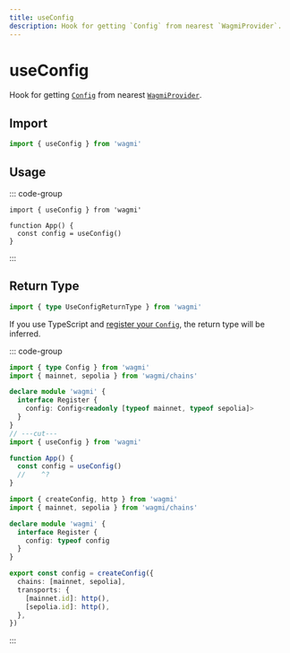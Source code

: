 ```yaml
---
title: useConfig
description: Hook for getting `Config` from nearest `WagmiProvider`.
---
```


# useConfig

Hook for getting [`Config`](/react/api/createConfig#config) from nearest [`WagmiProvider`](/react/WagmiProvider).

## Import

```ts
import { useConfig } from 'wagmi'
```

## Usage

::: code-group
```tsx [index.tsx]
import { useConfig } from 'wagmi'

function App() {
  const config = useConfig()
}
```

:::

## Return Type

```ts
import { type UseConfigReturnType } from 'wagmi'
```

If you use TypeScript and [register your `Config`](/react/typescript#register-config), the return type will be inferred.

::: code-group
```ts twoslash [index.tsx]
import { type Config } from 'wagmi'
import { mainnet, sepolia } from 'wagmi/chains'

declare module 'wagmi' {
  interface Register {
    config: Config<readonly [typeof mainnet, typeof sepolia]>
  }
}
// ---cut---
import { useConfig } from 'wagmi'

function App() {
  const config = useConfig()
  //    ^?
}
```

```ts [config.ts]
import { createConfig, http } from 'wagmi'
import { mainnet, sepolia } from 'wagmi/chains'

declare module 'wagmi' {
  interface Register {
    config: typeof config
  }
}

export const config = createConfig({
  chains: [mainnet, sepolia],
  transports: {
    [mainnet.id]: http(),
    [sepolia.id]: http(),
  },
})
```

:::
